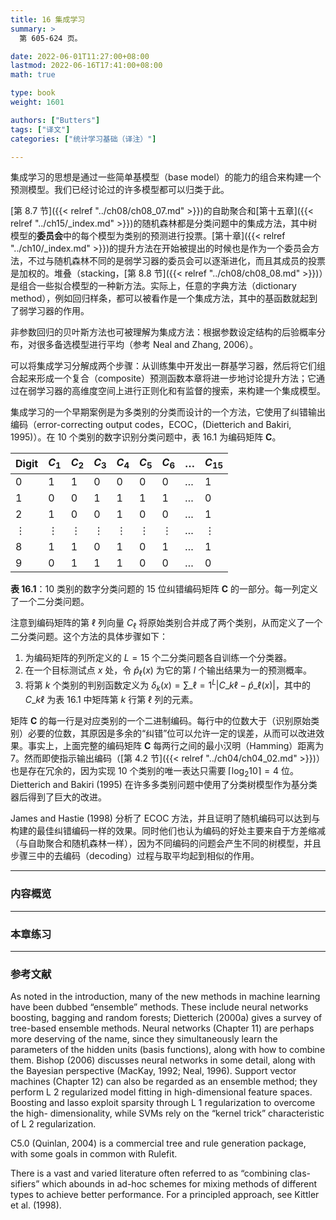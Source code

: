 ```yaml
---
title: 16 集成学习
summary: >
  第 605-624 页。

date: 2022-06-01T11:27:00+08:00
lastmod: 2022-06-16T17:41:00+08:00
math: true

type: book
weight: 1601

authors: ["Butters"]
tags: ["译文"]
categories: ["统计学习基础（译注）"]

---
```


集成学习的思想是通过一些简单基模型（base model）的能力的组合来构建一个预测模型。我们已经讨论过的许多模型都可以归类于此。

[第 8.7 节]({{< relref "../ch08/ch08_07.md" >}})的自助聚合和[第十五章]({{< relref "../ch15/_index.md" >}})的随机森林都是分类问题中的集成方法，其中树模型的**委员会**中的每个模型为类别的预测进行投票。[第十章]({{< relref "../ch10/_index.md" >}})的提升方法在开始被提出的时候也是作为一个委员会方法，不过与随机森林不同的是弱学习器的委员会可以逐渐进化，而且其成员的投票是加权的。堆叠（stacking，[第 8.8 节]({{< relref "../ch08/ch08_08.md" >}})）是组合一些拟合模型的一种新方法。实际上，任意的字典方法（dictionary method），例如回归样条，都可以被看作是一个集成方法，其中的基函数就起到了弱学习器的作用。

非参数回归的贝叶斯方法也可被理解为集成方法：根据参数设定结构的后验概率分布，对很多备选模型进行平均（参考 Neal and Zhang, 2006）。

可以将集成学习分解成两个步骤：从训练集中开发出一群基学习器，然后将它们组合起来形成一个复合（composite）预测函数本章将进一步地讨论提升方法；它通过在弱学习器的高维度空间上进行正则化和有监督的搜索，来构建一个集成模型。

集成学习的一个早期案例是为多类别的分类而设计的一个方法，它使用了纠错输出编码（error-correcting output codes，ECOC，(Dietterich and Bakiri, 1995)）。在 10 个类别的数字识别分类问题中，表 16.1 为编码矩阵 $\mathbf{C}$。

| Digit | $C_1$ | $C_2$ | $C_3$ | $C_4$ | $C_5$ | $C_6$ | $\dots$ | $C_{15}$ |
|-------|-------|-------|-------|-------|-------|-------|---------|----------|
| 0 | 1 | 1 | 0 | 0 | 0 | 0 | $\dots$ | 1 |
| 1 | 0 | 0 | 1 | 1 | 1 | 1 | $\dots$ | 0 |
| 2 | 1 | 0 | 0 | 1 | 0 | 0 | $\dots$ | 1 |
| $\vdots$ | $\vdots$ | $\vdots$ | $\vdots$ | $\vdots$ | $\vdots$ | $\vdots$ | $\dots$ | $\vdots$ |
| 8 | 1 | 1 | 0 | 1 | 0 | 1 | $\dots$ | 1 |
| 9 | 0 | 1 | 1 | 1 | 0 | 0 | $\dots$ | 0 |

**表 16.1**：10 类别的数字分类问题的 15 位纠错编码矩阵 $\mathbf{C}$ 的一部分。每一列定义了一个二分类问题。

注意到编码矩阵的第 $\ell$ 列向量 $C_\ell$ 将原始类别合并成了两个类别，从而定义了一个二分类问题。这个方法的具体步骤如下：
1. 为编码矩阵的列所定义的 $L=15$ 个二分类问题各自训练一个分类器。
2. 在一个目标测试点 $x$ 处，令 $\hat{p}_\ell(x)$ 为它的第 $l$ 个输出结果为一的预测概率。
3. 将第 $k$ 个类别的判别函数定义为 $\delta_k(x)=\sum\_{\ell=1}^L |C\_{k\ell}-\hat{p}\_\ell(x)|$，其中的 $C\_{k\ell}$ 为表 16.1 中矩阵第 $k$ 行第 $\ell$ 列的元素。

矩阵 $\mathbf{C}$ 的每一行是对应类别的一个二进制编码。每行中的位数大于（识别原始类别）必要的位数，其原因是多余的“纠错”位可以允许一定的误差，从而可以改进效果。事实上，上面完整的编码矩阵 $\mathbf{C}$ 每两行之间的最小汉明（Hamming）距离为 7。然而即使指示输出编码（[第 4.2 节]({{< relref "../ch04/ch04_02.md" >}})）也是存在冗余的，因为实现 10 个类别的唯一表达只需要 $\lceil \log_2 10\rceil=4$ 位。Dietterich and Bakiri (1995) 在许多多类别问题中使用了分类树模型作为基分类器后得到了巨大的改进。

James and Hastie (1998) 分析了 ECOC 方法，并且证明了随机编码可以达到与构建的最佳纠错编码一样的效果。同时他们也认为编码的好处主要来自于方差缩减（与自助聚合和随机森林一样），因为不同编码的问题会产生不同的树模型，并且步骤三中的去编码（decoding）过程与取平均起到相似的作用。

----------
### 内容概览

----------
### 本章练习

----------
### 参考文献

As noted in the introduction, many of the new methods in machine learning
have been dubbed “ensemble” methods. These include neural networks
boosting, bagging and random forests; Dietterich (2000a) gives a survey of
tree-based ensemble methods. Neural networks (Chapter 11) are perhaps
more deserving of the name, since they simultaneously learn the parameters
of the hidden units (basis functions), along with how to combine them.
Bishop (2006) discusses neural networks in some detail, along with the
Bayesian perspective (MacKay, 1992; Neal, 1996). Support vector machines
(Chapter 12) can also be regarded as an ensemble method; they perform
L 2 regularized model fitting in high-dimensional feature spaces. Boosting
and lasso exploit sparsity through L 1 regularization to overcome the high-
dimensionality, while SVMs rely on the “kernel trick” characteristic of L 2
regularization.

C5.0 (Quinlan, 2004) is a commercial tree and rule generation package,
with some goals in common with Rulefit.

There is a vast and varied literature often referred to as “combining clas-
sifiers” which abounds in ad-hoc schemes for mixing methods of different
types to achieve better performance. For a principled approach, see Kittler
et al. (1998).

[^1]: 原文脚注 1：两个向量之间的汉明距离（Hamming distance）为对应元素不相等的个数。